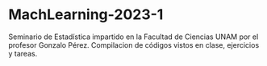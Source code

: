 # MachLearning-2023-1
Seminario de Estadística impartido en la Facultad de Ciencias UNAM por el profesor Gonzalo Pérez. Compilacion de códigos vistos en clase, ejercicios y tareas.
